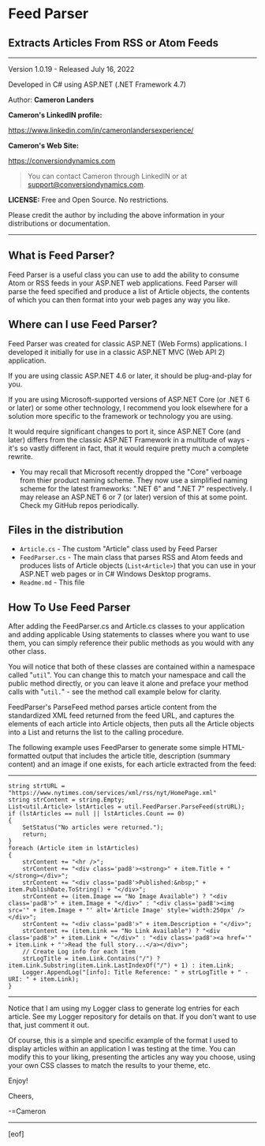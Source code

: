 
# Feed Parser   
## Extracts Articles From RSS or Atom Feeds 
--------------------------------------------------------------
Version 1.0.19 - Released July 16, 2022

Developed in C# using ASP.NET (.NET Framework 4.7)

Author: **Cameron Landers**

__Cameron's LinkedIN profile:__ 

https://www.linkedin.com/in/cameronlandersexperience/
 
__Cameron's Web Site:__

https://conversiondynamics.com

>You can contact Cameron through LinkedIN or at support@conversiondynamics.com.

__LICENSE:__ Free and Open Source. No restrictions. 

Please credit the author by including the above information in your distributions or documentation.

--------------------------------------------------------------
  
## What is Feed Parser?
Feed Parser is a useful class you can use to add the ability to consume Atom or RSS feeds in your ASP.NET web applications. Feed Parser will parse the feed specified and produce a list of Article objects, the contents of which you can then format into your web pages any way you like.  

## Where can I use Feed Parser?

Feed Parser was created for classic ASP.NET (Web Forms) applications. I developed it initially for use in a classic ASP.NET MVC (Web API 2) application. 

If you are using classic ASP.NET 4.6 or later, it should be plug-and-play for you. 

If you are using Microsoft-supported versions of ASP.NET Core (or .NET 6 or later) or some other technology, I recommend you look elsewhere for a solution more specific to the framework or technology you are using. 

It would require significant changes to port it, since ASP.NET Core (and later) differs from the classic ASP.NET Framework in a multitude of ways - it's so vastly different in fact, that it would require pretty much a complete rewrite. 

- You may recall that Microsoft recently dropped the "Core" verboage from thier product naming scheme. They now use a simplified naming scheme for the latest frameworks: ".NET 6" and ".NET 7" respectively. I may release an ASP.NET 6 or 7 (or later) version of this at some point. Check my GitHub repos periodically.

## Files in the distribution 
- `Article.cs` - The custom "Article" class used by Feed Parser
- `FeedParser.cs` - The main class that parses RSS and Atom feeds and produces lists of Article objects (`List<Article>`) that you can use in your ASP.NET web pages or in C# Windows Desktop programs. 
- `Readme.md` - This file
 
## How To Use Feed Parser

After adding the FeedParser.cs and Article.cs classes to your application and adding applicable Using statements to classes where you want to use them, you can simply reference their public methods as you would with any other class.

You will notice that both of these classes are contained within a namespace called "`util`". You can change this to match your namespace and call the public method directly, or you can leave it alone and preface your method calls with "`util.`" - see the method call example below for clarity.

FeedParser's ParseFeed method parses article content from the standardized XML feed returned from the feed URL, and captures the elements of each article into Article objects, then puts all the Article objects into a List<T> and returns the list to the calling procedure. 

The following example uses FeedParser to generate some simple HTML-formatted output that includes the article title, description (summary content) and an image if one exists, for each article extracted from the feed:

--------------------------------------------------------------

    string strtURL = "https://www.nytimes.com/services/xml/rss/nyt/HomePage.xml" 
    string strContent = string.Empty;
    List<util.Article> lstArticles = util.FeedParser.ParseFeed(strURL);
    if (lstArticles == null || lstArticles.Count == 0)
    {
        SetStatus("No articles were returned.");
        return;
    }
    foreach (Article item in lstArticles)
    {
        strContent += "<hr />";
        strContent += "<div class='pad8'><strong>" + item.Title + "</strong></div>";
        strContent += "<div class='pad8'>Published:&nbsp;" + item.PublishDate.ToString() + "</div>";
        strContent += (item.Image == "No Image Available") ? "<div class='pad8'>" + item.Image + "</div>" : "<div class='pad8'><img src='" + item.Image + "' alt='Article Image' style='width:250px' /></div>";
        strContent += "<div class='pad8'>" + item.Description + "</div>";
        strContent += (item.Link == "No Link Available") ? "<div class='pad8'>" + item.Link + "</div>" : "<div class='pad8'><a href='" + item.Link + "'>Read the full story...</a></div>";
        // Create Log info for each item
        strLogTitle = item.Link.Contains("/") ? item.Link.Substring(item.Link.LastIndexOf("/") + 1) : item.Link;
        Logger.AppendLog("[info]: Title Reference: " + strLogTitle + " - URI: " + item.Link);
    }

--------------------------------------------------------------

Notice that I am using my Logger class to generate log entries for each article. See my Logger repository for details on that. If you don't want to use that, just comment it out.

Of course, this is a simple and specific example of the format I used to display articles within an application I was testing at the time. You can modify this to your liking, presenting the articles any way you choose, using your own CSS classes to match the results to your theme, etc. 

Enjoy!

Cheers,

-=Cameron

--------------------------------------------------------------

[eof]  

  